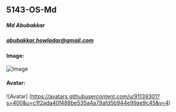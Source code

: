 ## 5143-OS-Md

##### Md Abubakkar
##### abubakkar.howladar@gmail.com
#### Image:
![Image](https://ca.slack-edge.com/TBMBG710S-U02DACGQA1W-d5e547d8babf-512)
#### Avatar:
![Avatar] (https://avatars.githubusercontent.com/u/91139301?s=400&u=c1f2ada40f488be535a4a79afd5b944e99ae9c45&v=4)

